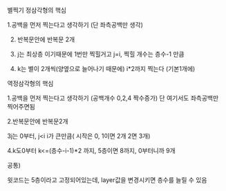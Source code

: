 별찍기 정삼각형의 핵심

1.공백을 먼저 찍는다고 생각하기 (단 좌측공백만 생각)

2. 반복문안에 반복문 2개

3. j는 최상층 이기때문에 1번만 찍힐거고 j=i, 찍힐 개수는 층수-1 만큼

4. k는 별이 2개씩(양옆으로 늘어나기 때문에) i*2까지 찍는다 (기본1개에)

 

역정삼각형의 핵심

1.공백을 먼저 찍는다고 생각하기 (공백개수 0,2,4 짝수증가) 단 여기서도 좌측공백만 찍어주면됨

2.반복문안에 반복문2개

3j는 0부터, j<i i가 큰만큼( 시작은 0, 1이면 2개 2면 3개)

4.k도0부터 k<=(층수-i-1)*2 까지, 5층이면 8까지, 0부터니까 9개

공통)

윗코드는 5층이라고 고정되어있는데, layer값을 변경시키면 층수를 늘릴 수 있음 